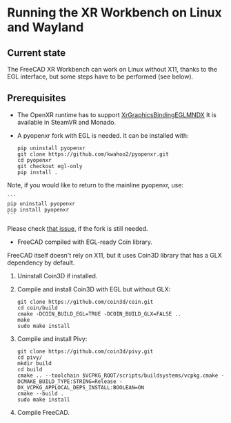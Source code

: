 # Running the XR Workbench on Linux and Wayland

## Current state

The FreeCAD XR Workbench can work on Linux without X11, thanks to the EGL interface, but some steps have to be performed (see below).

## Prerequisites

* The OpenXR runtime has to support [XrGraphicsBindingEGLMNDX](https://registry.khronos.org/OpenXR/specs/1.1/man/html/XrGraphicsBindingEGLMNDX.html) It is available in SteamVR and Monado. 

* A pyopenxr fork with EGL is needed. It can be installed with:

    ```
    pip uninstall pyopenxr
    git clone https://github.com/kwahoo2/pyopenxr.git
    cd pyopenxr
    git checkout egl-only
    pip install .
    ```
Note, if you would like to return to the mainline pyopenxr, use:

    ```
    pip uninstall pyopenxr
    pip install pyopenxr
    ```

Please check [that issue,](https://github.com/cmbruns/pyopenxr/issues/118) if the fork is still needed.

* FreeCAD compiled with EGL-ready Coin library.

FreeCAD itself doesn't rely on X11, but it uses Coin3D library that has a GLX dependency by default.

1. Uninstall Coin3D if installed.
2. Compile and install Coin3D with EGL but without GLX:

    ```
    git clone https://github.com/coin3d/coin.git
    cd coin/build
    cmake -DCOIN_BUILD_EGL=TRUE -DCOIN_BUILD_GLX=FALSE ..
    make
    sudo make install
    ```

3. Compile and install Pivy:

    ```
    git clone https://github.com/coin3d/pivy.git
    cd pivy/
    mkdir build
    cd build
    cmake .. --toolchain $VCPKG_ROOT/scripts/buildsystems/vcpkg.cmake -DCMAKE_BUILD_TYPE:STRING=Release -DX_VCPKG_APPLOCAL_DEPS_INSTALL:BOOLEAN=ON
    cmake --build .
    sudo make install
    ```

4. Compile FreeCAD.
